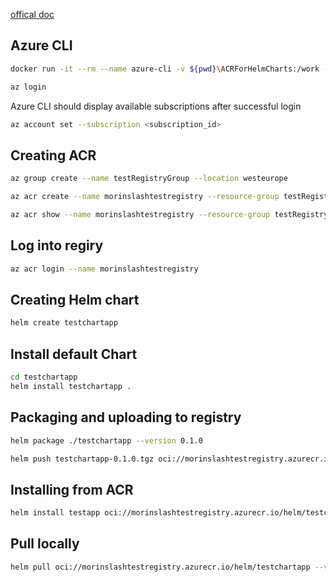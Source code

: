 ﻿[offical doc](https://learn.microsoft.com/en-us/azure/container-registry/container-registry-helm-repos)

## Azure CLI
```bash
docker run -it --rm --name azure-cli -v ${pwd}\ACRForHelmCharts:/work -w /work --entrypoint /bin/sh mcr.microsoft.com/azure-cli:latest
```

```bash
az login
```
Azure CLI should display available subscriptions after successful login

```bash
az account set --subscription <subscription_id>
```

## Creating ACR

```bash
az group create --name testRegistryGroup --location westeurope 
```

```bash
az acr create --name morinslashtestregistry --resource-group testRegistryGroup --sku basic
```

```bash
az acr show --name morinslashtestregistry --resource-group testRegistryGroup --query "{acrLoginServer: loginServer}" --output table
```

## Log into regiry

```bash
az acr login --name morinslashtestregistry
```

## Creating Helm chart
```bash
helm create testchartapp
```

## Install default Chart
```bash
cd testchartapp
helm install testchartapp .
```

## Packaging and uploading to registry

```bash
helm package ./testchartapp --version 0.1.0
```

```bash
helm push testchartapp-0.1.0.tgz oci://morinslashtestregistry.azurecr.io/helm
```
## Installing from ACR
```bash
helm install testapp oci://morinslashtestregistry.azurecr.io/helm/testchartapp --version 0.1.0
```

## Pull locally
```bash
helm pull oci://morinslashtestregistry.azurecr.io/helm/testchartapp --version 0.1.0
```

